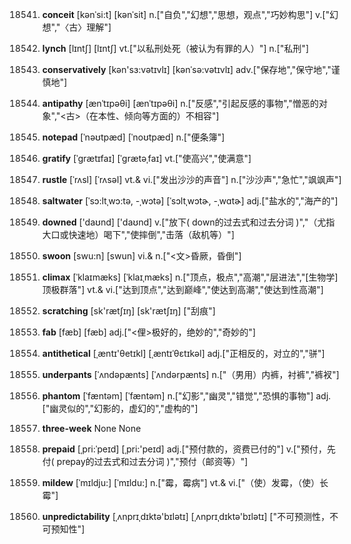 18541. **conceit**
[kənˈsi:t]  [kənˈsit]
n.["自负","幻想","思想，观点","巧妙构思"]  v.["幻想","〈古〉理解"]  

18542. **lynch**
[lɪntʃ]  [lɪntʃ]
vt.["以私刑处死（被认为有罪的人）"]  n.["私刑"]  

18543. **conservatively**
[kən'sɜ:vətɪvlɪ]  [kənˈsə:vətɪvlɪ]
adv.["保存地","保守地","谨慎地"]  

18544. **antipathy**
[ænˈtɪpəθi]  [ænˈtɪpəθi]
n.["反感","引起反感的事物","憎恶的对象","<古>（在本性、倾向等方面的）不相容"]  

18545. **notepad**
[ˈnəʊtpæd]  [ˈnoʊtpæd]
n.["便条簿"]  

18546. **gratify**
[ˈgrætɪfaɪ]  [ˈɡrætəˌfaɪ]
vt.["使高兴","使满意"]  

18547. **rustle**
[ˈrʌsl]  [ˈrʌsəl]
vt.& vi.["发出沙沙的声音"]  n.["沙沙声","急忙","飒飒声"]  

18548. **saltwater**
[ˈsɔ:ltˌwɔ:tə, -ˌwɔtə]  [ˈsɔltˌwɔtɚ, -ˌwɑtɚ]
adj.["盐水的","海产的"]  

18549. **downed**
['daʊnd]  ['daʊnd]
v.["放下( down的过去式和过去分词 )","（尤指大口或快速地）喝下","使摔倒","击落（敌机等）"]  

18550. **swoon**
[swu:n]  [swun]
vi.& n.["<文>昏厥，昏倒"]  

18551. **climax**
[ˈklaɪmæks]  [ˈklaɪˌmæks]
n.["顶点，极点","高潮","层进法","[生物学]顶极群落"]  vt.& vi.["达到顶点","达到巅峰","使达到高潮","使达到性高潮"]  

18552. **scratching**
[sk'rætʃɪŋ]  [sk'rætʃɪŋ]
["刮痕"]  

18553. **fab**
[fæb]  [fæb]
adj.["<俚>极好的，绝妙的","奇妙的"]  

18554. **antithetical**
[ˌæntɪ'θetɪkl]  [ˌæntɪˈθɛtɪkəl]
adj.["正相反的，对立的","骈"]  

18555. **underpants**
[ˈʌndəpænts]  [ˈʌndərpænts]
n.["（男用）内裤，衬裤","裤衩"]  

18556. **phantom**
[ˈfæntəm]  [ˈfæntəm]
n.["幻影","幽灵","错觉","恐惧的事物"]  adj.["幽灵似的","幻影的，虚幻的","虚构的"]  

18557. **three-week**
None
None

18558. **prepaid**
[ˌpri:ˈpeɪd]  [ˌpri:'peɪd]
adj.["预付款的，资费已付的"]  v.["预付，先付( prepay的过去式和过去分词 )","预付（邮资等）"]  

18559. **mildew**
[ˈmɪldju:]  [ˈmɪldu:]
n.["霉，霉病"]  vt.& vi.["（使）发霉，（使）长霉"]  

18560. **unpredictability**
[ˌʌnprɪˌdɪktə'bɪlətɪ]  [ˌʌnprɪˌdɪktə'bɪlətɪ]
["不可预测性，不可预知性"]  

